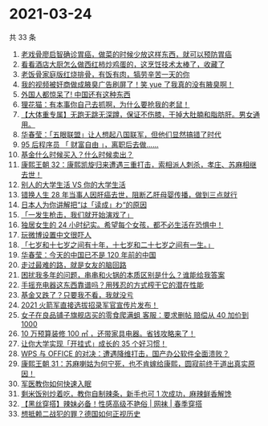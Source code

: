 # 2021-03-24

共 33 条

<!-- BEGIN -->
<!-- 最后更新时间 Wed Mar 24 2021 23:03:30 GMT+0800 (China Standard Time) -->

1. [老戏骨廖启智确诊胃癌，做菜的时候少放这样东西，就可以预防胃癌](https://www.zhihu.com/zvideo/1357828489815646208)
2. [看看酒店大厨怎么做西红柿炒鸡蛋的，这烹饪技术太棒了，收藏了](https://www.zhihu.com/zvideo/1358002433319469056)
3. [老饭骨家庭版红烧排骨，有饭有肉，犒劳辛苦一天的你](https://www.zhihu.com/zvideo/1357752376577990656)
4. [我的视频被奸商做成腋臭广告刷屏了！笑 yue
   了我真的没有腋臭啊！](https://www.zhihu.com/zvideo/1358082858729431040)
5. [外国人都惊呆了! 中国还有这种东西](https://www.zhihu.com/zvideo/1357672181950935040)
6. [狸花猫：有本事你自己去抓啊，为什么要抢我的老鼠！](https://www.zhihu.com/zvideo/1357394761515626496)
7. [【大体重专属】无跑无跳无深蹲，保证不伤膝，干掉大肚腩和脂肪肝。男女通用。](https://www.zhihu.com/zvideo/1357950488764264448)
8. [华春莹：「五眼联盟」让人想起八国联军，但他们显然搞错了时代](https://www.zhihu.com/zvideo/1358110414866305024)
9. [95 后程序员 「 财富自由
   」，离职后去做......](https://www.zhihu.com/zvideo/1358124981940019200)
10. [基金什么时候买入？什么时候卖出？](https://www.zhihu.com/zvideo/1358145504837353472)
11. [康熙王朝
    32：康熙凯旋归来遭遇三重打击，索相派人刺杀，孝庄、苏麻相继去世！](https://www.zhihu.com/zvideo/1358100322901237760)
12. [别人的大学生活 VS 你的大学生活](https://www.zhihu.com/zvideo/1358110386529546240)
13. [错换人生 28
    年当事人因肝癌去世，阻断乙肝母婴传播，做到三点就行](https://www.zhihu.com/zvideo/1358108476263251968)
14. [日本人为你讲解把“は「读成」わ“的原因](https://www.zhihu.com/zvideo/1358073683316183040)
15. [「一发生枪击，我们就开始演戏了」](https://www.zhihu.com/zvideo/1358061923691626496)
16. [独居女生的 24
    小时纪实。希望每个女孩，都不必生活在恐惧中！](https://www.zhihu.com/zvideo/1357391923473465345)
17. [玩微博设置中文很吓人](https://www.zhihu.com/zvideo/1357778223640698881)
18. [「七岁和十七岁之间有十年，十七岁和二十七岁之间有一生。」](https://www.zhihu.com/zvideo/1357711202055999488)
19. [华春莹：今天的中国已不是 120 年前的中国](https://www.zhihu.com/zvideo/1357764753260191744)
20. [走过最难的路，就是女友的脑回路](https://www.zhihu.com/zvideo/1357764356571193345)
21. [困扰我多年的问题，串串和火锅的本质区别是什么？谁能给我答案](https://www.zhihu.com/zvideo/1357761840760545281)
22. [手摇充电器这东西靠谱吗？用残忍的方式榨干它的潜在性能](https://www.zhihu.com/zvideo/1357807925277409280)
23. [基金又跌了？只要我不看，我就没亏](https://www.zhihu.com/zvideo/1357785050621345792)
24. [2021 火箭军直接选拔招录军官宣传片发布！](https://www.zhihu.com/zvideo/1357745321079050240)
25. [女子在良品铺子旗舰店买的零食爬满蛆 客服：要求删帖 赔偿从 40 加价到
    1000](https://www.zhihu.com/zvideo/1357658131779252226)
26. [10 万预算装修 100 ㎡
    ，还带家具电器。省钱攻略来了！](https://www.zhihu.com/zvideo/1357710870479552512)
27. [让你大学实现「开挂式」成长的 35 个好习惯！](https://www.zhihu.com/zvideo/1357280871804964864)
28. [WPS 与 OFFICE
    的对决：遭遇降维打击，国产办公软件全面溃败？](https://www.zhihu.com/zvideo/1357955689076396032)
29. [康熙王朝
    31：苏麻喇姑为何宁死，也不肯嫁给康熙，圆寂前终于道出真实原因！](https://www.zhihu.com/zvideo/1357765700438880256)
30. [军医教你如何快速入眠](https://www.zhihu.com/zvideo/1356980119446405120)
31. [剩米饭别炒着吃，教你自制辣条，新手也可 1
    次成功，麻辣鲜香解馋](https://www.zhihu.com/zvideo/1357621215994277889)
32. [【黑丝穿搭】辣妹必备！性感高级不艳俗 | 网袜 |
    春季穿搭](https://www.zhihu.com/zvideo/1357296367501717504)
33. [想抵赖二战犯的罪？德国如何正视历史](https://www.zhihu.com/zvideo/1357460388230135808)

<!-- END -->
